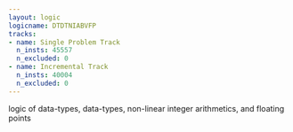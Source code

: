 ```yaml
---
layout: logic
logicname: DTDTNIABVFP
tracks:
- name: Single Problem Track
  n_insts: 45557
  n_excluded: 0
- name: Incremental Track
  n_insts: 40004
  n_excluded: 0
---
```

logic of data-types, data-types, non-linear integer arithmetics, and floating points